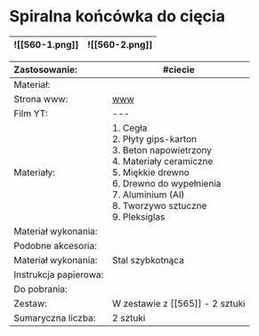 # Spiralna końcówka do cięcia


| ![[560-1.png]]<br> | ![[560-2.png]] |
| ------------------ | -------------- |


| Zastosowanie:         | #ciecie                                                                                                                                                                                              |
| :-------------------- | ---------------------------------------------------------------------------------------------------------------------------------------------------------------------------------------------------- |
| Materiał:             |                                                                                                                                                                                                      |
| Strona www:           | [www](https://www.dremel.com/pl/pl/p/spiralna-koncowka-do-ciecia-2615056032)                                                                                                                         |
| Film YT:              | ---                                                                                                                                                                                                  |
| Materiały:            | 1. Cegła<br>2. Płyty gips-karton<br>3. Beton napowietrzony<br>4. Materiały ceramiczne<br>5. Miękkie drewno<br>6. Drewno do wypełnienia<br>7. Aluminium (Al)<br>8. Tworzywo sztuczne<br>9. Pleksiglas |
| Materiał wykonania:   |                                                                                                                                                                                                      |
| Podobne akcesoria:    |                                                                                                                                                                                                      |
| Materiał wykonania:   | Stal szybkotnąca                                                                                                                                                                                     |
| Instrukcja papierowa: |                                                                                                                                                                                                      |
| Do pobrania:          |                                                                                                                                                                                                      |
| Zestaw:               | W zestawie z [[565]] - 2 sztuki                                                                                                                                                                      |
| Sumaryczna liczba:    | 2 sztuki                                                                                                                                                                                             |
